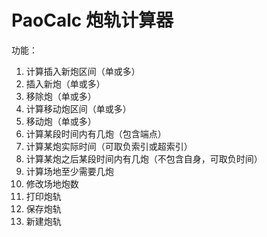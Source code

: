# PaoCalc 炮轨计算器
功能：

1. 计算插入新炮区间（单或多）
2. 插入新炮（单或多）
3. 移除炮（单或多）
4. 计算移动炮区间（单或多）
5. 移动炮（单或多）
6. 计算某段时间内有几炮（包含端点）
7. 计算某炮实际时间（可取负索引或超索引）
8. 计算某炮之后某段时间内有几炮（不包含自身，可取负时间）
9. 计算场地至少需要几炮
10. 修改场地炮数
11. 打印炮轨
12. 保存炮轨
13. 新建炮轨
